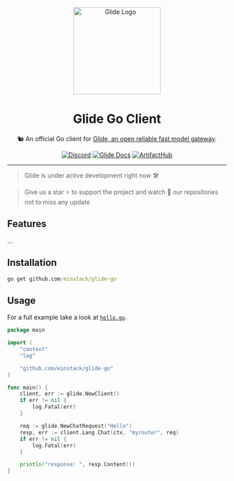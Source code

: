 <div align="center">
    <img loading="lazy" src="https://github.com/EinStack/glide-python/blob/main/docs/glide_logo.png?raw=1" alt="Glide Logo" width="200px" height="200px" />
    <h1>Glide Go Client</h1>
    <p>🐿️ An official Go client for <a href="https://github.com/EinStack/glide">Glide, an open reliable fast model gateway</a>.</p>
    <a href="https://discord.gg/pt53Ej7rrc"><img src="https://img.shields.io/discord/1181281407813828710" alt="Discord" /></a>
    <a href="https://glide.einstack.ai/"><img src="https://img.shields.io/badge/build-view-violet%20?style=flat&logo=books&label=docs&link=https%3A%2F%2Fglide.einstack.ai%2F" alt="Glide Docs" /></a>
    <a href="https://artifacthub.io/packages/helm/einstack/glide"><img src="https://img.shields.io/endpoint?url=https://artifacthub.io/badge/repository/einstack" alt="ArtifactHub" /></a>
</div>

---

> Glide is under active development right now 🛠️

> Give us a star ⭐ to support the project and watch 👀 our repositories not to miss any update

## Features

...

## Installation

```cmd
go get github.com/einstack/glide-go
```

## Usage

For a full example take a look at [`hello.go`](examples/hello.go).

```go
package main

import (
	"context"
	"log"

	"github.com/einstack/glide-go"
)

func main() {
	client, err := glide.NewClient()
	if err != nil {
		log.Fatal(err)
	}

	req := glide.NewChatRequest("Hello")
	resp, err := client.Lang.Chat(ctx, "myrouter", req)
	if err != nil {
		log.Fatal(err)
	}

	println("response: ", resp.Content())
}
```
